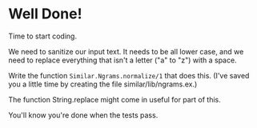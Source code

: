 # Well Done!

Time to start coding.

We need to sanitize our input text. It needs to be all lower case, and
we need to replace everything that isn't a letter ("a" to "z") with a
space.

Write the function `Similar.Ngrams.normalize/1` that does this. (I've
saved you a little time by creating the file similar/lib/ngrams.ex.)

The function String.replace might come in useful for part of this.

You'll know you're done when the tests pass.

